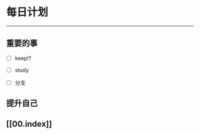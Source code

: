 
# 每日计划
---
## 重要的事

- [ ]  keep!?
- [ ]  study
- [ ]  分支



## 提升自己

  



## [[00.index]]











